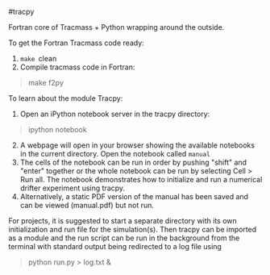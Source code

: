 #tracpy

Fortran core of Tracmass + Python wrapping around the outside.

To get the Fortran Tracmass code ready:

1. `make `clean
1. Compile tracmass code in Fortran: 

> make f2py

To learn about the module Tracpy:
1. Open an iPython notebook server in the tracpy directory:
> ipython notebook
2. A webpage will open in your browser showing the available notebooks in the current directory. Open the notebook called `manual`
3. The cells of the notebook can be run in order by pushing "shift" and "enter" together or the whole notebook can be run by selecting Cell > Run all. The notebook demonstrates how to initialize and run a numerical drifter experiment using tracpy.
4. Alternatively, a static PDF version of the manual has been saved and can be viewed (manual.pdf) but not run.

For projects, it is suggested to start a separate directory with its own initialization and run file for the simulation(s). Then tracpy can be imported as a module and the run script can be run in the background from the terminal with standard output being redirected to a log file using
> python run.py > log.txt &